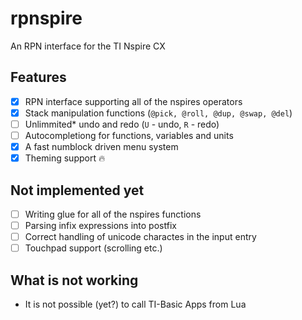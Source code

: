 # rpnspire
An RPN interface for the TI Nspire CX

## Features
* [x] RPN interface supporting all of the nspires operators
* [x] Stack manipulation functions (`@pick, @roll, @dup, @swap, @del`)
* [ ] Unlimmited* undo and redo (`U` - undo, `R` - redo)
* [ ] Autocompletiong for functions, variables and units
* [x] A fast numblock driven menu system
* [x] Theming support 🔥 

## Not implemented yet
- [ ] Writing glue for all of the nspires functions
- [ ] Parsing infix expressions into postfix
- [ ] Correct handling of unicode charactes in the input entry
- [ ] Touchpad support (scrolling etc.)

## What is not working
* It is not possible (yet?) to call TI-Basic Apps from Lua
